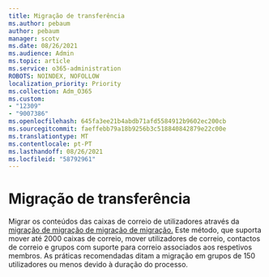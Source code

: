 ```yaml
---
title: Migração de transferência
ms.author: pebaum
author: pebaum
manager: scotv
ms.date: 08/26/2021
ms.audience: Admin
ms.topic: article
ms.service: o365-administration
ROBOTS: NOINDEX, NOFOLLOW
localization_priority: Priority
ms.collection: Adm_O365
ms.custom:
- "12309"
- "9007386"
ms.openlocfilehash: 645fa3ee21b4abdb71afd5584912b9602ec200cb
ms.sourcegitcommit: faeffebb79a18b9256b3c518840842879e22c00e
ms.translationtype: MT
ms.contentlocale: pt-PT
ms.lasthandoff: 08/26/2021
ms.locfileid: "58792961"
---
```

# <a name="cutover-migration"></a>Migração de transferência

Migrar os conteúdos das caixas de correio de utilizadores através da [migração de migração de migração de migração.](https://admin.microsoft.com/adminportal/home#/cutoverwizard) Este método, que suporta mover até 2000 caixas de correio, mover utilizadores de correio, contactos de correio e grupos com suporte para correio associados aos respetivos membros. As práticas recomendadas ditam a migração em grupos de 150 utilizadores ou menos devido à duração do processo.